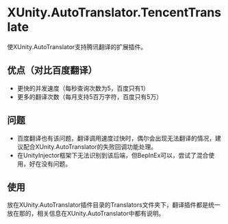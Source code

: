# XUnity.AutoTranslator.TencentTranslate
使XUnity.AutoTranslator支持腾讯翻译的扩展插件。
## 优点（对比百度翻译）
- 更快的并发速度（每秒查询次数为5，百度只有1）
- 更多的翻译次数（每月支持5百万字符，百度只有5万）
## 问题
- 百度翻译也有该问题，翻译调用速度过快时，偶尔会出现无法翻译的情况，建议配合XUnity.AutoTranslator的失败回调功能处理。
- 在UnityInjector框架下无法识别到该后端，但BepInEx可以，尝试了混合使用，好在没有问题。
## 使用
放在XUnity.AutoTranslator插件目录的Translators文件夹下，翻译插件都是统一放在那的，相关信息在XUnity.AutoTranslator中都有说明。
